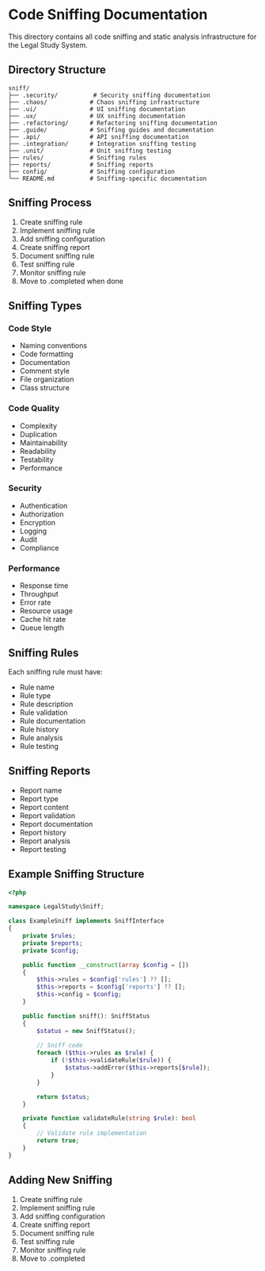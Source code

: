 # Code Sniffing Documentation

This directory contains all code sniffing and static analysis infrastructure for the Legal Study System.

## Directory Structure

```
sniff/
├── .security/          # Security sniffing documentation
├── .chaos/            # Chaos sniffing infrastructure
├── .ui/               # UI sniffing documentation
├── .ux/               # UX sniffing documentation
├── .refactoring/      # Refactoring sniffing documentation
├── .guide/            # Sniffing guides and documentation
├── .api/              # API sniffing documentation
├── .integration/      # Integration sniffing testing
├── .unit/             # Unit sniffing testing
├── rules/             # Sniffing rules
├── reports/           # Sniffing reports
├── config/            # Sniffing configuration
└── README.md          # Sniffing-specific documentation
```

## Sniffing Process

1. Create sniffing rule
2. Implement sniffing rule
3. Add sniffing configuration
4. Create sniffing report
5. Document sniffing rule
6. Test sniffing rule
7. Monitor sniffing rule
8. Move to .completed when done

## Sniffing Types

### Code Style
- Naming conventions
- Code formatting
- Documentation
- Comment style
- File organization
- Class structure

### Code Quality
- Complexity
- Duplication
- Maintainability
- Readability
- Testability
- Performance

### Security
- Authentication
- Authorization
- Encryption
- Logging
- Audit
- Compliance

### Performance
- Response time
- Throughput
- Error rate
- Resource usage
- Cache hit rate
- Queue length

## Sniffing Rules

Each sniffing rule must have:
- Rule name
- Rule type
- Rule description
- Rule validation
- Rule documentation
- Rule history
- Rule analysis
- Rule testing

## Sniffing Reports

- Report name
- Report type
- Report content
- Report validation
- Report documentation
- Report history
- Report analysis
- Report testing

## Example Sniffing Structure

```php
<?php

namespace LegalStudy\Sniff;

class ExampleSniff implements SniffInterface
{
    private $rules;
    private $reports;
    private $config;

    public function __construct(array $config = [])
    {
        $this->rules = $config['rules'] ?? [];
        $this->reports = $config['reports'] ?? [];
        $this->config = $config;
    }

    public function sniff(): SniffStatus
    {
        $status = new SniffStatus();
        
        // Sniff code
        foreach ($this->rules as $rule) {
            if (!$this->validateRule($rule)) {
                $status->addError($this->reports[$rule]);
            }
        }

        return $status;
    }

    private function validateRule(string $rule): bool
    {
        // Validate rule implementation
        return true;
    }
}
```

## Adding New Sniffing

1. Create sniffing rule
2. Implement sniffing rule
3. Add sniffing configuration
4. Create sniffing report
5. Document sniffing rule
6. Test sniffing rule
7. Monitor sniffing rule
8. Move to .completed 